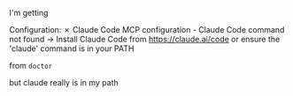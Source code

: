 I'm getting

Configuration:
  ✗ Claude Code MCP configuration - Claude Code command not found
    → Install Claude Code from <https://claude.ai/code> or ensure the 'claude' command is in your PATH


from `doctor`

but claude really is in my path